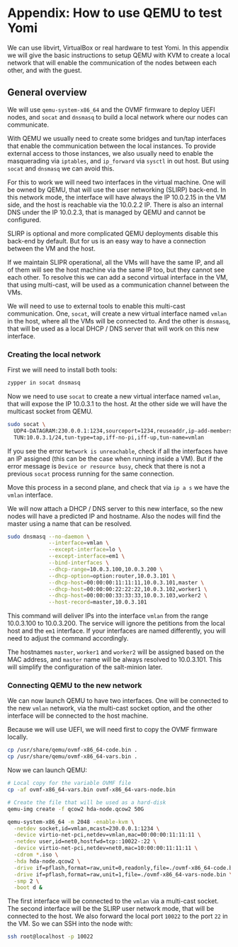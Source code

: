 # Appendix: How to use QEMU to test Yomi

We can use libvirt, VirtualBox or real hardware to test Yomi. In this
appendix we will give the basic instructions to setup QEMU with KVM to
create a local network that will enable the communication of the nodes
between each other, and with the guest.

## General overview

We will use `qemu-system-x86_64` and the OVMF firmware to deploy UEFI
nodes, and `socat` and `dnsmasq` to build a local network where our
nodes can communicate.

With QEMU we usually need to create some bridges and tun/tap
interfaces that enable the communication between the local
instances. To provide external access to those instances, we also
usually need to enable the masquerading via `iptables`, and
`ip_forward` via `sysctl` in out host. But using `socat` and `dnsmasq`
we can avoid this.

For this to work we will need two interfaces in the virtual
machine. One will be owned by QEMU, that will use the user networking
(SLIRP) back-end. In this network mode, the interface will have always
the IP 10.0.2.15 in the VM side, and the host is reachable via the
10.0.2.2 IP. There is also an internal DNS under the IP 10.0.2.3, that
is managed by QEMU and cannot be configured.

SLIRP is optional and more complicated QEMU deployments disable this
back-end by default. But for us is an easy way to have a connection
between the VM and the host.

If we maintain SLIPR operational, all the VMs will have the same IP,
and all of them will see the host machine via the same IP too, but
they cannot see each other. To resolve this we can add a second
virtual interface in the VM, that using multi-cast, will be used as a
communication channel between the VMs.

We will need to use to external tools to enable this multi-cast
communication. One, `socat`, will create a new virtual interface named
`vmlan` in the host, where all the VMs will be connected to. And the
other is `dnsmasq`, that will be used as a local DHCP / DNS server
that will work on this new interface.

### Creating the local network

First we will need to install both tools:

```bash
zypper in socat dnsmasq
```

Now we need to use `socat` to create a new virtual interface named
`vmlan`, that will expose the IP 10.0.3.1 to the host. At the other
side we will have the multicast socket from QEMU.

```bash
sudo socat \
  UDP4-DATAGRAM:230.0.0.1:1234,sourceport=1234,reuseaddr,ip-add-membership=230.0.0.1:127.0.0.1 \
  TUN:10.0.3.1/24,tun-type=tap,iff-no-pi,iff-up,tun-name=vmlan
```

If you see the error `Network is unreachable`, check if all the
interfaces have an IP assigned (this can be the case when running
inside a VM). But if the error message is `Device or resource busy`,
check that there is not a previous `socat` process running for the
same connection.

Move this process in a second plane, and check that via `ip a s` we
have the `vmlan` interface.

We will now attach a DHCP / DNS server to this new interface, so the
new nodes will have a predicted IP and hostname. Also the nodes will
find the master using a name that can be resolved.

```bash
sudo dnsmasq --no-daemon \
             --interface=vmlan \
             --except-interface=lo \
             --except-interface=em1 \
             --bind-interfaces \
             --dhcp-range=10.0.3.100,10.0.3.200 \
             --dhcp-option=option:router,10.0.3.101 \
             --dhcp-host=00:00:00:11:11:11,10.0.3.101,master \
             --dhcp-host=00:00:00:22:22:22,10.0.3.102,worker1 \
             --dhcp-host=00:00:00:33:33:33,10.0.3.103,worker2 \
             --host-record=master,10.0.3.101
```

This command will deliver IPs into the interface `vmlan` from the
range 10.0.3.100 to 10.0.3.200. The service will ignore the petitions
from the local host and the `em1` interface. If your interfaces are
named differently, you will need to adjust the command accordingly.

The hostnames `master`, `worker1` and `worker2` will be assigned based
on the MAC address, and `master` name will be always resolved to
10.0.3.101. This will simplify the configuration of the salt-minion
later.

### Connecting QEMU to the new network

We can now launch QEMU to have two interfaces. One will be connected
to the new `vmlan` network, via the multi-cast socket option, and the
other interface will be connected to the host machine.

Because we will use UEFI, we will need first to copy the OVMF firmware
locally.

```bash
cp /usr/share/qemu/ovmf-x86_64-code.bin .
cp /usr/share/qemu/ovmf-x86_64-vars.bin .
```

Now we can launch QEMU:

```bash
# Local copy for the variable OVMF file
cp -af ovmf-x86_64-vars.bin ovmf-x86_64-vars-node.bin

# Create the file that will be used as a hard-disk
qemu-img create -f qcow2 hda-node.qcow2 50G

qemu-system-x86_64 -m 2048 -enable-kvm \
  -netdev socket,id=vmlan,mcast=230.0.0.1:1234 \
  -device virtio-net-pci,netdev=vmlan,mac=00:00:00:11:11:11 \
  -netdev user,id=net0,hostfwd=tcp::10022-:22 \
  -device virtio-net-pci,netdev=net0,mac=10:00:00:11:11:11 \
  -cdrom *.iso \
  -hda hda-node.qcow2 \
  -drive if=pflash,format=raw,unit=0,readonly,file=./ovmf-x86_64-code.bin \
  -drive if=pflash,format=raw,unit=1,file=./ovmf-x86_64-vars-node.bin \
  -smp 2 \
  -boot d &
```

The first interface will be connected to the `vmlan` via a multi-cast
socket. The second interface will be the SLIRP user network mode, that
will be connected to the host. We also forward the local port `10022`
to the port `22` in the VM. So we can SSH into the node with:

```bash
ssh root@localhost -p 10022
```
